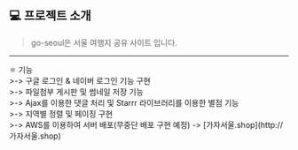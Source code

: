 <h2>💻 프로젝트 소개</h2>

>go-seoul은 서울 여행지 공유 사이트 입니다.<br>

<hr>
⚛️ 기능<br>
>-> 구글 로그인 & 네이버 로그인 기능 구현<br>
>-> 파일첨부 게시판 및 썸네일 저장 기능<br>
>-> Ajax를 이용한 댓글 처리 및 Starrr 라이브러리를 이용한 별점 기능<br>
>-> 지역별 정렬 및 페이징 구현<br>
>-> AWS를 이용하여 서버 배포(무중단 배포 구현 예정) -> [가자서울.shop](http://가자서울.shop)<br>

